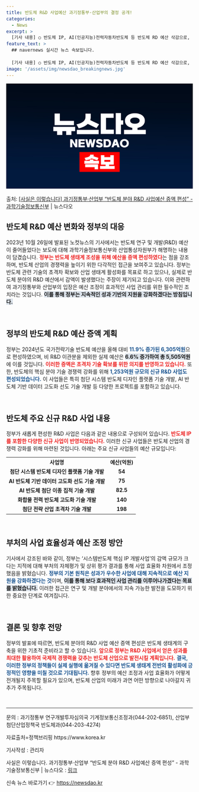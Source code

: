 ```yaml
---
title: 반도체 R&D 사업예산 과기정통부·산업부의 결정 공개!
categories:
  - News
excerpt: >
  [기사 내용] ○ 반도체 IP, AI(인공지능)전력자동차반도체 등 반도체 RD 예산 삭감으로, 반도체 생태계…
feature_text: >
  ## navernews 실시간 뉴스 속보입니다.

  [기사 내용] ○ 반도체 IP, AI(인공지능)전력자동차반도체 등 반도체 RD 예산 삭감으로, 반도체 생태계…
image: '/assets/img/newsdao_breakingnews.jpg'
---
```


![뉴스다오 속보](/assets/img/newsdao_breakingnews.jpg)

<p>출처: <a href="https://newsdao.kr/2342" rel="dofollow">[사실은 이렇습니다] 과기정통부·산업부 “반도체 분야 R&D 사업예산 증액 편성” - 과학기술정보통신부</a> | 뉴스다오</p>

<h2 data-ke-size="size26">반도체 R&D 예산 변화와 정부의 대응</h2>

<p data-ke-size="size16">2023년 10월 26일에 발표된 노컷뉴스의 기사에서는 반도체 연구 및 개발(R&D) 예산이 줄어들었다는 보도에 대해 과학기술정보통신부와 산업통상자원부가 해명하는 내용이 담겼습니다. <b><span style="color: #ee2323;">정부는 반도체 생태계 조성을 위해 예산을 증액 편성하였다</span></b>는 점을 강조하며, 반도체 산업의 경쟁력을 높이기 위한 다각적인 접근을 보여주고 있습니다. 정부는 반도체 관련 기술의 초격차 확보와 산업 생태계 활성화를 목표로 하고 있으나, 실제로 반도체 분야의 R&D 예산에서 감액이 발생했다는 주장이 제기되고 있습니다. 이와 관련하여 과기정통부와 산업부의 입장은 예산 조정이 효과적인 사업 관리를 위한 필수적인 조치라는 것입니다. <b><span style="background-color: #21538527;">이를 통해 정부는 지속적인 성과 기반의 지원을 강화하겠다는 방침입니다.</span></b></p>

<p data-ke-size="size16">&nbsp;</p>

<h2 data-ke-size="size26">정부의 반도체 R&D 예산 증액 계획</h2>

<p data-ke-size="size16">정부는 2024년도 국가전략기술 반도체 예산을 올해 대비 <b><span style="color: #1a5490;">11.9% 증가된 6,305억원</span></b>으로 편성하였으며, 비 R&D 이관분을 제외한 실제 예산은 <b><span style="background-color: #21538527;">6.6% 증가하여 총 5,505억원</span></b>에 이를 것입니다. <b><span style="color: #ee2323;">이러한 증액은 초격차 기술 확보를 위한 의지를 반영하고 있습니다.</span></b> 또한, 반도체의 핵심 분야 기술 경쟁력 강화를 위해 <b><span style="color: #1a5490;">1,253억원 규모의 신규 R&D 사업도 편성되었습니다.</span></b> 이 사업들은 특히 첨단 시스템 반도체 디자인 플랫폼 기술 개발, AI 반도체 기반 데이터 고도화 선도 기술 개발 등 다양한 프로젝트를 포함하고 있습니다.</p>

<p data-ke-size="size16">&nbsp;</p>

<h2 data-ke-size="size26">반도체 주요 신규 R&D 사업 내용</h2>

<p data-ke-size="size16">정부가 새롭게 편성한 R&D 사업은 다음과 같은 내용으로 구성되어 있습니다. <b><span style="color: #ee2323;">반도체 IP를 포함한 다양한 신규 사업이 반영되었습니다.</span></b> 이러한 신규 사업들은 반도체 산업의 경쟁력 강화를 위해 마련된 것입니다. 아래는 주요 신규 사업들의 예산 규모입니다:</p>

<table style="width: 100%; border-collapse: collapse;">
    <tr>
        <td style="text-align: center; height: 17px;"><b>사업명</b></td>
        <td style="text-align: center; height: 17px;"><b>예산(억원)</b></td>
    </tr>
    <tr>
        <td style="text-align: center; height: 17px;"><b>첨단 시스템 반도체 디자인 플랫폼 기술 개발</b></td>
        <td style="text-align: center; height: 17px;"><b>54</b></td>
    </tr>
    <tr>
        <td style="text-align: center; height: 17px;"><b>AI 반도체 기반 데이터 고도화 선도 기술 개발</b></td>
        <td style="text-align: center; height: 17px;"><b>75</b></td>
    </tr>
    <tr>
        <td style="text-align: center; height: 17px;"><b>AI 반도체 첨단 이종 집적 기술 개발</b></td>
        <td style="text-align: center; height: 17px;"><b>82.5</b></td>
    </tr>
    <tr>
        <td style="text-align: center; height: 17px;"><b>화합물 전력 반도체 고도화 기술 개발</b></td>
        <td style="text-align: center; height: 17px;"><b>140</b></td>
    </tr>
    <tr>
        <td style="text-align: center; height: 17px;"><b>첨단 전략 산업 초격차 기술 개발</b></td>
        <td style="text-align: center; height: 17px;"><b>198</b></td>
    </tr>
</table>

<p data-ke-size="size16">&nbsp;</p>

<h2 data-ke-size="size26">부처의 사업 효율성과 예산 조정 방안</h2>

<p data-ke-size="size16">기사에서 강조된 바와 같이, 정부는 ‘시스템반도체 핵심 IP 개발사업’의 감액 규모가 크다는 지적에 대해 부처의 자체평가 및 상위 평가 결과를 통해 사업 효율화 차원에서 조정했음을 밝혔습니다. <b><span style="color: #1a5490;">정부의 기본 원칙은 성과가 우수한 사업에 대해 지속적으로 예산 지원을 강화하겠다는 것</span></b>이며, <b><span style="background-color: #21538527;">이를 통해 보다 효과적인 사업 관리를 이루어나가겠다는 목표를 밝혔습니다.</span></b> 이러한 접근은 연구 및 개발 분야에서의 지속 가능한 발전을 도모하기 위한 중요한 단계로 여겨집니다.</p>

<p data-ke-size="size16">&nbsp;</p>

<h2 data-ke-size="size26">결론 및 향후 전망</h2>

<p data-ke-size="size16">정부의 발표에 따르면, 반도체 분야의 R&D 사업 예산 증액 편성은 반도체 생태계의 구축을 위한 기초적 준비라고 할 수 있습니다. <b><span style="color: #ee2323;">앞으로 정부는 R&D 사업에서 얻은 성과를 최대한 활용하여 국제적 경쟁력을 갖추는 반도체 산업으로 발전시킬 계획입니다.</span></b> <b><span style="color: #1a5490;">결국, 이러한 정부의 정책들이 실제 실행에 옮겨질 수 있다면 반도체 생태계 전반의 활성화에 긍정적인 영향을 미칠 것으로 기대됩니다.</span></b> 향후 정부의 예산 조정과 사업 효율화가 어떻게 전개될지 주목할 필요가 있으며, 반도체 산업의 미래가 과연 어떤 방향으로 나아갈지 귀추가 주목됩니다.</p>

<p data-ke-size="size16">&nbsp;</p>

<hr>

<p data-ke-size="size16">문의 : 과기정통부 연구개발투자심의국 기계정보통신조정과(044-202-6851), 산업부 첨단산업정책국 반도체과(044-203-4274)</p>
<p data-ke-size="size16">자료출처=정책브리핑 https://www.korea.kr</p>
<p data-ke-size="size16">기사작성 : 관리자</p>
<p data-ke-size="size16">사실은 이렇습니다. 과기정통부·산업부 “반도체 분야 R&D 사업예산 증액 편성” - 과학기술정보통신부 | 뉴스다오  : <a href="https://newsdao.kr/2342">링크</a></p> 

신속 뉴스 바로가기 👉 <a href="https://newsdao.kr" rel="dofollow">https://newsdao.kr</a>


